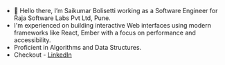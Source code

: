 - 👋 Hello there, I’m Saikumar Bolisetti working as a Software Engineer for Raja Software Labs Pvt Ltd, Pune.
- I'm experienced on building interactive Web interfaces using modern frameworks like React, Ember with a focus on performance and accessibility.
- Proficient in Algorithms and Data Structures.
- Checkout - <a href="https://www.linkedin.com/in/saikumar10900/" target="_blank">LinkedIn</a>

<!---
saikumar10900/saikumar10900 is a ✨ special ✨ repository because its `README.md` (this file) appears on your GitHub profile.
You can click the Preview link to take a look at your changes.
<a href="https://saikumarb.ccbp.tech/" target="_blank">Portfolio</a> | 
--->
<!-- - 👀 I’m open to explore frontend and full-stack development opportunities. -->
